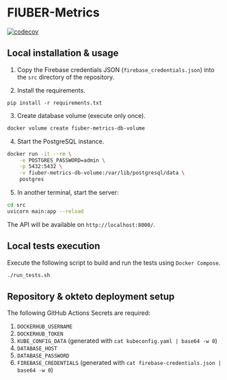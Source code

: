 # FIUBER-Metrics

[![codecov](https://codecov.io/gh/TallerDeProgramacion2-2022-2c-Grupo7/FIUBER-Metrics/branch/main/graph/badge.svg?token=KJPOL2HW69)](https://codecov.io/gh/TallerDeProgramacion2-2022-2c-Grupo7/FIUBER-Metrics)


## Local installation & usage

1. Copy the Firebase credentials JSON (`firebase_credentials.json`) into the `src` directory of the repository.

2. Install the requirements.
```
pip install -r requirements.txt
```

3. Create database volume (execute only once).
```bash
docker volume create fiuber-metrics-db-volume
```

4. Start the PostgreSQL instance.
```bash
docker run -it --rm \
    -e POSTGRES_PASSWORD=admin \
    -p 5432:5432 \
    -v fiuber-metrics-db-volume:/var/lib/postgresql/data \
    postgres
```

5. In another terminal, start the server:
```bash
cd src
uvicorn main:app --reload
```

The API will be available on `http://localhost:8000/`.

## Local tests execution
Execute the following script to build and run the tests using `Docker Compose`.
```bash
./run_tests.sh
```

## Repository & okteto deployment setup

The following GitHub Actions Secrets are required:
1. `DOCKERHUB_USERNAME`
2. `DOCKERHUB_TOKEN`
3. `KUBE_CONFIG_DATA` (generated with `cat kubeconfig.yaml | base64 -w 0`)
4. `DATABASE_HOST`
5. `DATABASE_PASSWORD`
6. `FIREBASE_CREDENTIALS` (generated with `cat firebase-credentials.json | base64 -w 0`)
